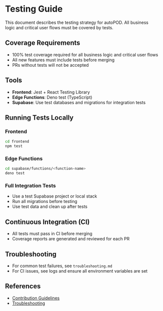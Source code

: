 # Testing Guide

This document describes the testing strategy for autoPOD. All business logic and critical user flows must be covered by tests.

## Coverage Requirements
- 100% test coverage required for all business logic and critical user flows
- All new features must include tests before merging
- PRs without tests will not be accepted

## Tools
- **Frontend**: Jest + React Testing Library
- **Edge Functions**: Deno test (TypeScript)
- **Supabase**: Use test databases and migrations for integration tests

## Running Tests Locally

### Frontend
```sh
cd frontend
npm test
```

### Edge Functions
```sh
cd supabase/functions/<function-name>
deno test
```

### Full Integration Tests
- Use a test Supabase project or local stack
- Run all migrations before testing
- Use test data and clean up after tests

## Continuous Integration (CI)
- All tests must pass in CI before merging
- Coverage reports are generated and reviewed for each PR

## Troubleshooting
- For common test failures, see `troubleshooting.md`
- For CI issues, see logs and ensure all environment variables are set

## References
- [Contribution Guidelines](contribution.md)
- [Troubleshooting](troubleshooting.md) 